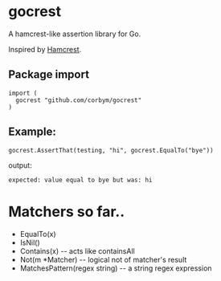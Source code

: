 # gocrest

A hamcrest-like assertion library for Go. 

Inspired by [Hamcrest](https://github.com/hamcrest). 

## Package import

```
import (
  gocrest "github.com/corbym/gocrest"
)
```

## Example:
```
gocrest.AssertThat(testing, "hi", gocrest.EqualTo("bye"))
```

output:

```
expected: value equal to bye but was: hi
```

# Matchers so far..

- EqualTo(x)
- IsNil()
- Contains(x) -- acts like containsAll
- Not(m *Matcher) -- logical not of matcher's result
- MatchesPattern(regex string) -- a string regex expression